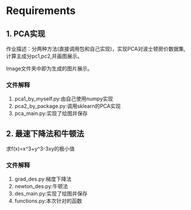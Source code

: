 # Requirements

## 1. PCA实现

作业描述：分两种方法(直接调用包和自己实现)，实现PCA对波士顿房价数据集,计算主成分pc1,pc2,并画图展示。

Image文件夹中即为生成的图片展示。

### 文件解释
1. pca1_by_myself.py:由自己使用numpy实现
2. pca2_by_package.py:调用sklearn的PCA实现
3. pca_main.py:实现了绘图并保存




## 2. 最速下降法和牛顿法

求f(x)=x^3+y^3-3xy的极小值

### 文件解释
1. grad_des.py:梯度下降法
2. newton_des.py:牛顿法
3. des_main.py:实现了绘图并保存
4. functions.py:本次针对的函数